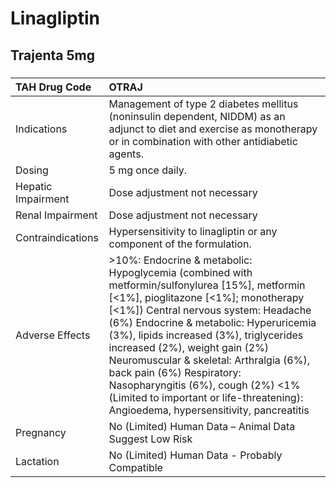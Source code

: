 # Linagliptin

## Trajenta 5mg

##### 

| TAH Drug Code      | OTRAJ                                                                                                                                                                                                                                                                                                                                                                                                                                                                                                    |
|:-------------------|:---------------------------------------------------------------------------------------------------------------------------------------------------------------------------------------------------------------------------------------------------------------------------------------------------------------------------------------------------------------------------------------------------------------------------------------------------------------------------------------------------------|
| Indications        | Management of type 2 diabetes mellitus (noninsulin dependent, NIDDM) as an adjunct to diet and exercise as monotherapy or in combination with other antidiabetic agents.                                                                                                                                                                                                                                                                                                                                 |
| Dosing             | 5 mg once daily.                                                                                                                                                                                                                                                                                                                                                                                                                                                                                         |
| Hepatic Impairment | Dose adjustment not necessary                                                                                                                                                                                                                                                                                                                                                                                                                                                                            |
| Renal Impairment   | Dose adjustment not necessary                                                                                                                                                                                                                                                                                                                                                                                                                                                                            |
| Contraindications  | Hypersensitivity to linagliptin or any component of the formulation.                                                                                                                                                                                                                                                                                                                                                                                                                                     |
| Adverse Effects    | >10%: Endocrine & metabolic: Hypoglycemia (combined with metformin/sulfonylurea [15%], metformin [<1%], pioglitazone [<1%]; monotherapy [<1%]) Central nervous system: Headache (6%) Endocrine & metabolic: Hyperuricemia (3%), lipids increased (3%), triglycerides increased (2%), weight gain (2%) Neuromuscular & skeletal: Arthralgia (6%), back pain (6%) Respiratory: Nasopharyngitis (6%), cough (2%) <1% (Limited to important or life-threatening): Angioedema, hypersensitivity, pancreatitis |
| Pregnancy          | No (Limited) Human Data – Animal Data Suggest Low Risk                                                                                                                                                                                                                                                                                                                                                                                                                                                   |
| Lactation          | No (Limited) Human Data - Probably Compatible                                                                                                                                                                                                                                                                                                                                                                                                                                                            |

